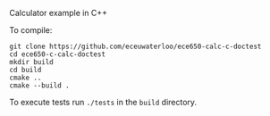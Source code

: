 Calculator example in C++

To compile:
```
git clone https://github.com/eceuwaterloo/ece650-calc-c-doctest
cd ece650-c-calc-doctest
mkdir build
cd build
cmake ..
cmake --build .
```

To execute tests run `./tests` in the `build` directory.